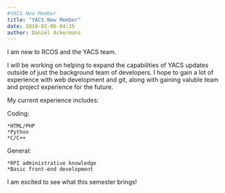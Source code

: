 ```yaml
---
#YACS New Member
title: "YACS New Member"
date: 2018-02-06 04:35
author: Daniel Ackermans
---
```


I am new to RCOS and the YACS team.

I will be working on helping to expand the capabilities of YACS updates outside of just the background team of developers. I hope to gain a lot of experience with web development and git, along with gaining valuble team and project experience for the future.

My current experience includes:

Coding:

	*HTML/PHP
	*Python
	*C/C++

General:

	*RPI administrative knowledge
	*Basic front-end development

I am excited to see what this semester brings!
